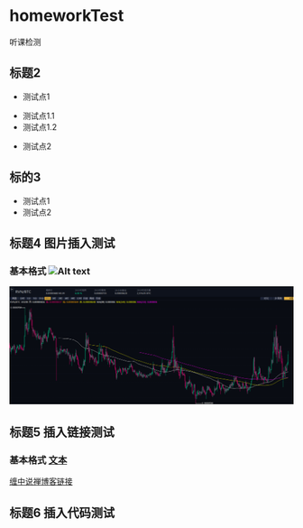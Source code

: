 # homeworkTest
听课检测

## 标题2
+ 测试点1
 - 测试点1.1
 - 测试点1.2

+ 测试点2

## 标的3
+ 测试点1
+ 测试点2

## 标题4 图片插入测试
### 基本格式 ![Alt text](图片链接 "optional title")

![截图1](https://github.com/xfcoder/homeworkTest/blob/master/main/%E6%88%AA%E5%9B%BE1.png "鼠标停留在图片上时显示的内容")

## 标题5 插入链接测试
### 基本格式 [文本](URL)
[缠中说禅博客链接](http://blog.sina.com.cn/chzhshch)

## 标题6 插入代码测试


